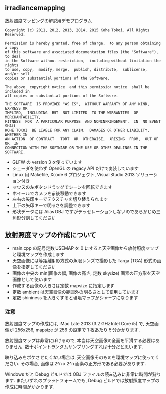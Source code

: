 irradiancemapping
-----------------

放射照度マッピングの解説用デモプログラム

    Copyright (c) 2011, 2012, 2013, 2014, 2015 Kohe Tokoi. All Rights Reserved.
    
    Permission is hereby granted, free of charge,  to any person obtaining a copy
    of this software and associated documentation files (the "Software"), to deal
    in the Software without restriction,  including without limitation the rights
    to use, copy,  modify, merge,  publish, distribute,  sublicense,  and/or sell
    copies or substantial portions of the Software.
    
    The above  copyright notice  and this permission notice  shall be included in
    all copies or substantial portions of the Software.
    
    THE SOFTWARE  IS PROVIDED "AS IS",  WITHOUT WARRANTY OF ANY KIND,  EXPRESS OR
    IMPLIED,  INCLUDING  BUT  NOT LIMITED  TO THE WARRANTIES  OF MERCHANTABILITY,
    FITNESS  FOR  A PARTICULAR PURPOSE  AND NONINFRINGEMENT.  IN  NO EVENT  SHALL
    KOHE TOKOI  BE LIABLE FOR ANY CLAIM,  DAMAGES OR OTHER LIABILITY,  WHETHER IN
    AN ACTION  OF CONTRACT,  TORT  OR  OTHERWISE,  ARISING  FROM,  OUT OF  OR  IN
    CONNECTION WITH THE SOFTWARE OR THE USE OR OTHER DEALINGS IN THE SOFTWARE.

* GLFW の version 3 を使っています
* シェーダを使わず OpenGL の regacy API だけで実装しています
* Linux 用 Makefile, Xcode 6 プロジェクト, Visual Studio 2013 ソリューション付き
* マウスの左ボタンドラッグでシーンを回転できます
* ホイールでカメラを前後移動できます
* 左右の矢印キーでテクスチャを切り替えられます
* 上下の矢印キーで明るさを調整できます
* 形状データには Alias OBJ ですがテッセレーションしないのであらかじめ三角形分割してください

## 放射照度マップの作成について

* main.cpp の記号定数 USEMAP を 0 にすると天空画像から放射照度マップと環境マップを作成します
* 天空画像には等距離射影方式の魚眼レンズで撮影した Targa (TGA) 形式の画像を指定してください
* 画像の中央の min(画像の幅, 画像の高さ, 定数 skysize) 画素の正方形を天空画像として使います
* 作成する画像の大きさは定数 mapsize に指定します
* 定数 ambient は天空画像の範囲外の明るさとして使用しています
* 定数 shininess を大きくすると環境マップがシャープになります

### 注意

放射照度マップの作成には, iMac Late 2013 (3.2 GHz Intel Core i5) で,
天空画像が 256x256, mapsize が 256 の設定で 1 枚あたり 5 分かかります.

放射照度マップは非常にぼけるので, 本当は天空画像の全面を平滑する必要はありません.
数十ポイントランダムサンプリングすれば十分だと思います.

映り込みをボケさせたくない場合は, 天空画像そのものを環境マップに使ってください.
その場合, 画像は 2^n x 2^n 画素の正方形である必要があります.

Windows だと Debug ビルドでは OBJ ファイルの読み込みに非常に時間が狩ります.
またいずれのプラットフォームでも, Debug ビルドでは放射照度マップの作成に時間がかかります.
